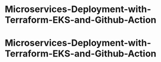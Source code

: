 # Microservices-Deployment-with-Terraform-EKS-and-Github-Action
# Microservices-Deployment-with-Terraform-EKS-and-Github-Action
